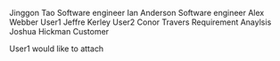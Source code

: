Jinggon Tao Software engineer
Ian Anderson Software engineer 
Alex Webber User1
Jeffre Kerley User2
Conor Travers Requirement Anaylsis
Joshua Hickman Customer

User1 would like to attach 
